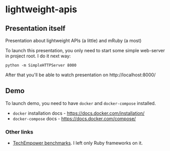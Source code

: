 # lightweight-apis

## Presentation itself

Presentation about lightweight APIs (a little) and mRuby (a most)

To launch this presentation, you only need to start some simple web-server in project root. I do it next way:

```shell
python -m SimpleHTTPServer 8000
```

After that you'll be able to watch presentation on http://localhost:8000/

## Demo

To launch demo, you need to have `docker` and `docker-compose` installed.

* `docker` installation docs - https://docs.docker.com/installation/
* `docker-compose` docs - https://docs.docker.com/compose/

### Other links

* [TechEmpower benchmarks](http://www.techempower.com/benchmarks/#section=data-r10&hw=peak&test=json&l=35s). I left only Ruby frameworks on it.
